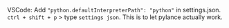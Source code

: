 VSCode:
Add `"python.defaultInterpreterPath": "python"` in settings.json. `ctrl + shift + p` > type `settings json`. This is to let pylance actually work.
